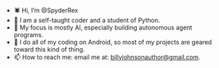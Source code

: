 - 🕷️ Hi, I’m @SpyderRex
- 🐍 I am a self-taught coder and a student of Python.
- 🤖 My focus is mostly AI, especially building autonomous agent programs.
- 📱 I do all of my coding on Android, so most of my projects are geared toward this kind of thing.
- 📫 How to reach me: email me at: billyjohnsonauthor@gmail.com.

<!---
SpyderRex/SpyderRex is a ✨ special ✨ repository because its `README.md` (this file) appears on your GitHub profile.
You can click the Preview link to take a look at your changes.
--->

